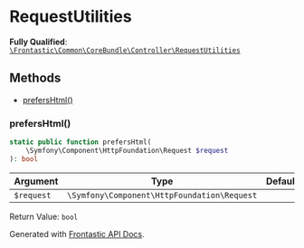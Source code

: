 #  RequestUtilities

**Fully Qualified**: [`\Frontastic\Common\CoreBundle\Controller\RequestUtilities`](../../../../src/php/CoreBundle/Controller/RequestUtilities.php)

## Methods

* [prefersHtml()](#prefershtml)

### prefersHtml()

```php
static public function prefersHtml(
    \Symfony\Component\HttpFoundation\Request $request
): bool
```

Argument|Type|Default|Description
--------|----|-------|-----------
`$request`|`\Symfony\Component\HttpFoundation\Request`||

Return Value: `bool`

Generated with [Frontastic API Docs](https://github.com/FrontasticGmbH/apidocs).
